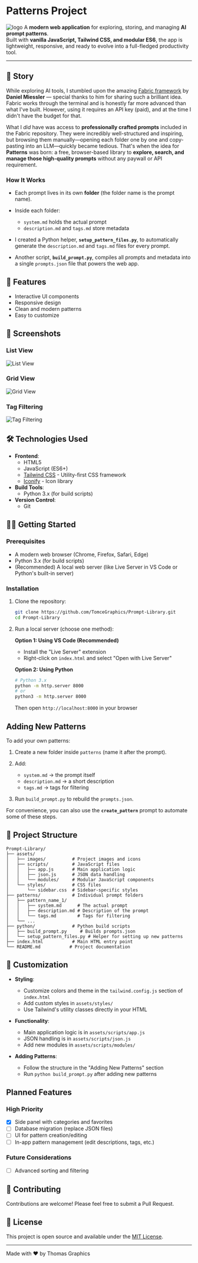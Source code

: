 # Patterns Project

![logo](assets/images/LOGO.png)
A **modern web application** for exploring, storing, and managing **AI prompt patterns**.  
Built with **vanilla JavaScript, Tailwind CSS, and modular ES6**, the app is lightweight, responsive, and ready to evolve into a full-fledged productivity tool.

---

## 🌟 Story

While exploring AI tools, I stumbled upon the amazing [Fabric framework](https://github.com/danielmiessler/Fabric) by **Daniel Miessler** — special thanks to him for sharing such a brilliant idea.
Fabric works through the terminal and is honestly far more advanced than what I've built.
However, using it requires an API key (paid), and at the time I didn't have the budget for that.

What I *did* have was access to **professionally crafted prompts** included in the Fabric repository.
They were incredibly well-structured and inspiring, but browsing them manually—opening each folder one by one and copy-pasting into an LLM—quickly became tedious.
That's when the idea for **Patterns** was born:
a free, browser-based library to **explore, search, and manage those high-quality prompts** without any paywall or API requirement.

### How It Works

* Each prompt lives in its own **folder** (the folder name is the prompt name).

* Inside each folder:

  * `system.md` holds the actual prompt
  * `description.md` and `tags.md` store metadata

* I created a Python helper, **`setup_pattern_files.py`**, to automatically generate the `description.md` and `tags.md` files for every prompt.

* Another script, **`build_prompt.py`**, compiles all prompts and metadata into a single `prompts.json` file that powers the web app.

## 🚀 Features

- Interactive UI components
- Responsive design
- Clean and modern patterns
- Easy to customize

## 📸 Screenshots

### List View
![List View](screen-shoots/1.png)

### Grid View
![Grid View](screen-shoots/2.png)

### Tag Filtering
![Tag Filtering](screen-shoots/3.png)

## 🛠️ Technologies Used

- **Frontend**:
  - HTML5
  - JavaScript (ES6+)
  - [Tailwind CSS](https://tailwindcss.com/) - Utility-first CSS framework
  - [Iconify](https://iconify.design/) - Icon library
- **Build Tools**:
  - Python 3.x (for build scripts)
- **Version Control**:
  - Git

## 🏃‍♂️ Getting Started

### Prerequisites

- A modern web browser (Chrome, Firefox, Safari, Edge)
- Python 3.x (for build scripts)
- (Recommended) A local web server (like Live Server in VS Code or Python's built-in server)

### Installation

1. Clone the repository:
   ```bash
   git clone https://github.com/TomceGraphics/Prompt-Library.git
   cd Prompt-Library
   ```

2. Run a local server (choose one method):

   **Option 1: Using VS Code (Recommended)**
   - Install the "Live Server" extension
   - Right-click on `index.html` and select "Open with Live Server"

   **Option 2: Using Python**
   ```bash
   # Python 3.x
   python -m http.server 8000
   # or
   python3 -m http.server 8000
   ```
   Then open `http://localhost:8000` in your browser

## Adding New Patterns

To add your own patterns:

1. Create a new folder inside `patterns` (name it after the prompt).
2. Add:

   * `system.md` → the prompt itself
   * `description.md` → a short description
   * `tags.md` → tags for filtering
3. Run `build_prompt.py` to rebuild the `prompts.json`.

For convenience, you can also use the **`create_pattern`** prompt to automate some of these steps.

## 📁 Project Structure

```
Prompt-Library/
├── assets/
│   ├── images/          # Project images and icons
│   ├── scripts/         # JavaScript files
│   │   ├── app.js       # Main application logic
│   │   ├── json.js      # JSON data handling
│   │   └── modules/     # Modular JavaScript components
│   └── styles/          # CSS files
│       └── sidebar.css  # Sidebar-specific styles
├── patterns/            # Individual prompt folders
│   ├── pattern_name_1/
│   │   ├── system.md      # The actual prompt
│   │   ├── description.md # Description of the prompt
│   │   └── tags.md        # Tags for filtering
│   └── ...
├── python/              # Python build scripts
│   ├── build_prompt.py     # Builds prompts.json
│   └── setup_pattern_files.py # Helper for setting up new patterns
├── index.html           # Main HTML entry point
└── README.md           # Project documentation
```

## 🎨 Customization

- **Styling**: 
  - Customize colors and theme in the `tailwind.config.js` section of `index.html`
  - Add custom styles in `assets/styles/`
  - Use Tailwind's utility classes directly in your HTML

- **Functionality**:
  - Main application logic is in `assets/scripts/app.js`
  - JSON handling is in `assets/scripts/json.js`
  - Add new modules in `assets/scripts/modules/`

- **Adding Patterns**:
  - Follow the structure in the "Adding New Patterns" section
  - Run `python build_prompt.py` after adding new patterns

## Planned Features

### High Priority
- [x] Side panel with categories and favorites
- [ ] Database migration (replace JSON files)
- [ ] UI for pattern creation/editing  
- [ ] In-app pattern management (edit descriptions, tags, etc.)

### Future Considerations  
- [ ] Advanced sorting and filtering

## 🤝 Contributing

Contributions are welcome! Please feel free to submit a Pull Request.

## 📄 License

This project is open source and available under the [MIT License](LICENSE).

---

Made with ❤️ by Thomas Graphics
